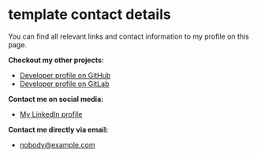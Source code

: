 # template contact details

You can find all relevant links and contact information to my profile on this page.
<br>

**Checkout my other projects:**

- [Developer profile on GitHub](https://github.com/)
- [Developer profile on GitLab](https://gitlab.com/)

**Contact me on social media:**

- [My LinkedIn profile](https://linkedin.com)

**Contact me directly via email:**

- nobody@example.com
